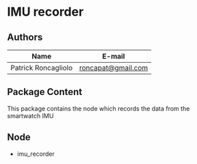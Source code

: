 # IMU recorder

## Authors
| Name | E-mail |
|------|--------|
| Patrick Roncagliolo | roncapat@gmail.com |

## Package Content
This package contains the node which records the data from the smartwatch IMU

## Node
* imu_recorder
